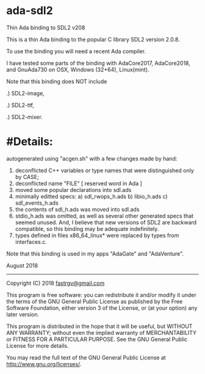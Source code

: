# ada-sdl2
Thin Ada binding to SDL2 v208

This is a thin Ada binding to the popular C library 
SDL2 version 2.0.8.

To use the binding you will need a recent Ada compiler.

I have tested some parts of the binding with 
AdaCore2017, AdaCore2018, and GnuAda730
on OSX, Windows (32+64), Linux(mint).

Note that this binding does NOT include

.) SDL2-image,

.) SDL2-ttf,

.) SDL2-mixer.


#Details:
=============================================================
autogenerated using "acgen.sh" with a few
changes made by hand:

1) deconflicted C++ variables or type names that were 
	distinguished only by CASE;
2) deconflicted name "FILE" [ reserved word in Ada ]
3) moved some popular declarations into sdl.ads
4) minimally editted specs:
	a) sdl_rwops_h.ads
	b) libio_h.ads
	c) sdl_events_h.ads
5) the contents of sdl_h.ads was moved into sdl.ads
6) stdio_h.ads was omitted, as well as several other generated specs that seemed unused.  And, I believe that new versions of SDL2 are backward compatible, so this binding may be adequate indefinitely.
7) types defined in files x86_64_linux* were replaced by types from interfaces.c.

Note that this binding is used in my apps "AdaGate" and "AdaVenture".

August 2018

--------------------------------

 Copyright (C) 2018  <fastrgv@gmail.com>

 This program is free software: you can redistribute it and/or modify
 it under the terms of the GNU General Public License as published by
 the Free Software Foundation, either version 3 of the License, or
 (at your option) any later version.

 This program is distributed in the hope that it will be useful,
 but WITHOUT ANY WARRANTY; without even the implied warranty of
 MERCHANTABILITY or FITNESS FOR A PARTICULAR PURPOSE.  See the
 GNU General Public License for more details.

 You may read the full text of the GNU General Public License
 at <http://www.gnu.org/licenses/>.



